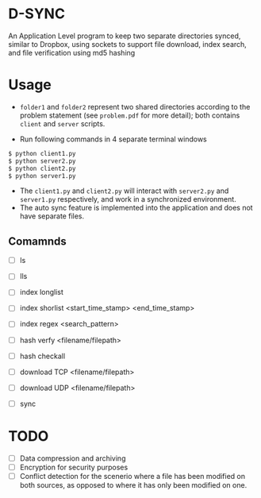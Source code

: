 # D-SYNC
An Application Level program to keep two separate directories synced, similar to Dropbox, using sockets to support file download, index search, and file verification using md5 hashing

# Usage
* ``folder1`` and ``folder2`` represent two shared directories according to the problem statement (see ``problem.pdf`` for more detail); both contains ``client`` and ``server`` scripts.

* Run following commands in 4 separate terminal windows

```bash
$ python client1.py
$ python server2.py
$ python client2.py
$ python server1.py
```

* The ``client1.py`` and ``client2.py`` will interact with ``server2.py`` and ``server1.py`` respectively, and work in a synchronized environment. 
* The auto sync feature is implemented into the application and does not have separate files.

## Comamnds
- [ ] ls 
- [ ] lls
- [ ] index longlist
- [ ] index shorlist <start_time_stamp> <end_time_stamp>
- [ ] index regex <search_pattern>
- [ ] hash verfy <filename/filepath>
- [ ] hash checkall
- [ ] download TCP <filename/filepath>
- [ ] download UDP <filename/filepath>
- [ ] sync


# TODO

- [ ] Data compression and archiving
- [ ] Encryption for security purposes
- [ ] Conflict detection for the scenerio where a file has been modified on both sources, as opposed to where it has only been modified on one.  

